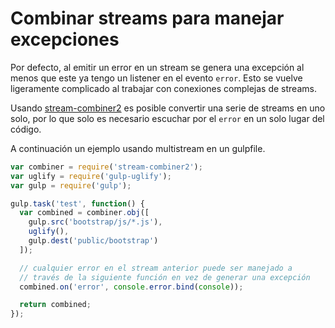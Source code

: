 # Combinar streams para manejar excepciones

Por defecto, al emitir un error en un stream se genera una excepción al menos que este ya tengo un listener en el evento `error`. Esto se vuelve ligeramente complicado al trabajar con conexiones complejas de streams.

Usando [stream-combiner2](https://github.com/substack/stream-combiner2) es posible convertir una serie de streams en uno solo, por lo que solo es necesario escuchar por el `error` en un solo lugar del código.

A continuación un ejemplo usando multistream en un gulpfile.


```js
var combiner = require('stream-combiner2');
var uglify = require('gulp-uglify');
var gulp = require('gulp');

gulp.task('test', function() {
  var combined = combiner.obj([
    gulp.src('bootstrap/js/*.js'),
    uglify(),
    gulp.dest('public/bootstrap')
  ]);

  // cualquier error en el stream anterior puede ser manejado a
  // través de la siguiente función en vez de generar una excepción
  combined.on('error', console.error.bind(console));

  return combined;
});
```
